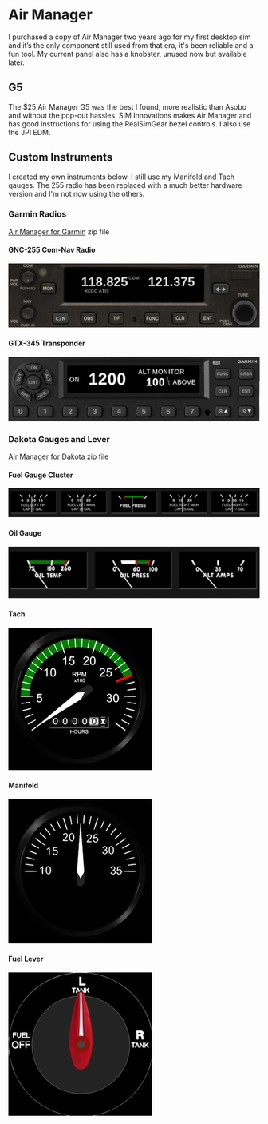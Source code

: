 # Air Manager

I purchased a copy of Air Manager two years ago for my first desktop sim and it’s the only component still used from that era, it's been reliable and a fun tool.  My current panel also has a knobster, unused now but available later.

## G5
The $25 Air Manager G5 was the best I found, more realistic than Asobo and without the pop-out hassles.  SIM Innovations makes Air Manager and has good instructions for using the RealSimGear bezel controls.  I also use the JPI EDM.

## Custom Instruments
I created my own instruments below.  I still use my Manifold and Tach gauges.  The 255 radio has been replaced with a much better hardware version and I'm not now using the others.  

### Garmin Radios
[Air Manager for Garmin](https://github.com/radiobillm/DakotaSim/archive/refs/tags/v1.0-airmanager-garmin.zip) zip file

#### GNC-255 Com-Nav Radio
![GNC255](images/am-gnc255.jpg)
  
#### GTX-345 Transponder
![GTX345](images/am-gtx345.jpg)



### Dakota Gauges and Lever
[Air Manager for Dakota](https://github.com/radiobillm/DakotaSim/archive/refs/tags/v1.0-airmanager-garmin.zip) zip file

#### Fuel Gauge Cluster
![Air Manager Fuel Gauge](images/am-pa-fuel.png)

#### Oil Gauge
![Air Manager Oil](images/am-pa-oil.jpg)

#### Tach
![Air Manager Tach](images/am-pa-tach.jpg)

#### Manifold
![Air Manager Mainford](images/am-pa-mp.jpg)

#### Fuel Lever
![Air Manager Fuel](images/am-pa-fuel-lever.jpg)
